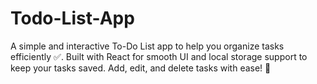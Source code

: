 # Todo-List-App
A simple and interactive To-Do List app to help you organize tasks efficiently ✅. Built with React for smooth UI and local storage support to keep your tasks saved.  Add, edit, and delete tasks with ease! 📝
